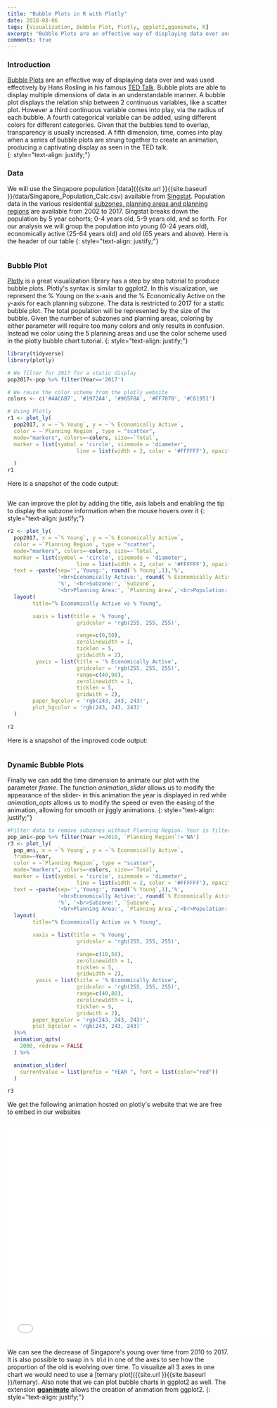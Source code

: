 ```yaml
---
title: "Bubble Plots in R with Plotly"
date: 2018-08-06
tags: [Visualization, Bubble Plot, Plotly, ggplot2,gganimate, R]
excerpt: "Bubble Plots are an effective way of displaying data over and was used effectively by Hans Rosling in his famous TED Talk. Bubble plots are able to display multiple dimensions of data in an understandable manner. A bubble plot displays the relation ship between 2 continuous variables, like a scatter plot. However a third continuous variable comes into play, via the radius of each bubble. A fourth categorical variable can be added, using different colors for different categories. Given that the bubbles tend to overlap, transparency is usually increased. A fifth dimension, time, comes into play when a series of bubble plots are strung together to create an animation, producing a captivating display as in the TED talk."
comments: true
---
```

### Introduction
[Bubble Plots](https://en.wikipedia.org/wiki/Bubble_chart) are an effective way of displaying data over and was used effectively by Hans Rosling in his famous [TED Talk](https://www.ted.com/talks/hans_rosling_shows_the_best_stats_you_ve_ever_seen#t-697386). Bubble plots are able to display multiple dimensions of data in an understandable manner. A bubble plot displays the relation ship between 2 continuous variables, like a scatter plot. However a third continuous variable comes into play, via the radius of each bubble. A fourth categorical variable can be added, using different colors for different categories. Given that the bubbles tend to overlap, transparency is usually increased. A fifth dimension, time,  comes into play when a series of bubble plots are strung together to create an animation, producing a captivating display as seen in the TED talk.  
{: style="text-align: justify;"}

### Data
We will use the Singapore population [data]({{site.url }}{{site.baseurl }}/data/Singapore_Population_Calc.csv) available from [Singstat](https://www.singstat.gov.sg/find-data/search-by-theme/population/geographic-distribution/latest-data). Population data in the various residential [subzones, planning areas and planning regions](https://data.gov.sg/dataset?q=Subzone+Boundary) are available from 2002 to 2017. Singstat breaks down the population by 5 year cohorts; 0-4 years old, 5-9 years old, and so forth. For our analysis we will group the population into young (0-24 years old), economically active (25-64 years old) and old (65 years and above). Here is the header of our table
{: style="text-align: justify;"}

<img src="{{site.url }}{{site.baseurl }}/images/bubble-plot/data.jpg" alt="">


### Bubble Plot
[Plotly](https://plot.ly/r/bubble-charts/) is a great visualization library has a step by step tutorial to produce bubble plots. Plotly's syntax is similar to ggplot2. In this visualization, we represent the % Young on the x-axis and the % Economically Active on the y-axis for each planning subzone. The data is restricted to 2017 for a static bubble plot. The total population will be represented by the size of the bubble. Given the number of subzones and planning areas, coloring by either parameter will require too many colors and only results in confusion. Instead we color using the 5 planning areas and use the color scheme used in the plotly bubble chart tutorial.
{: style="text-align: justify;"}

```r
library(tidyverse)
library(plotly)

# We filter for 2017 for a static display
pop2017<-pop %>% filter(Year=='2017')

# We reuse the color scheme from the plotly website
colors <- c('#4AC6B7', '#1972A4', '#965F8A', '#FF7070', '#C61951')

# Using Plotly
r1 <- plot_ly(
  pop2017, x = ~`% Young`, y = ~`% Economically Active`,  
  color = ~`Planning Region`, type = "scatter",
  mode="markers", colors=~colors, size=~`Total`,
  marker = list(symbol = 'circle', sizemode = 'diameter',
                      line = list(width = 2, color = '#FFFFFF'), opacity=0.4)

  )
r1
```
Here is a snapshot of the code output:

<img src="{{site.url }}{{site.baseurl }}/images/bubble-plot/bubble1-static.jpg" alt="">

We can improve the plot by adding the title, axis labels and enabling the tip to display the subzone information when the mouse hovers over it
{: style="text-align: justify;"}

```r
r2 <- plot_ly(
  pop2017, x = ~`% Young`, y = ~`% Economically Active`,  
  color = ~`Planning Region`, type = "scatter",
  mode="markers", colors=~colors, size=~`Total`,
  marker = list(symbol = 'circle', sizemode = 'diameter',
                      line = list(width = 2, color = '#FFFFFF'), opacity=0.4),
  text = ~paste(sep='','Young:', round(`% Young`,1),'%',
                '<br>Economically Active:', round(`% Economically Active`,1),
                '%', '<br>Subzone:', `Subzone`,
                '<br>Planning Area:', `Planning Area`,'<br>Population:',Total)) %>%
  layout(
        title="% Economically Active vs % Young",

        xaxis = list(title = '% Young',
                      gridcolor = 'rgb(255, 255, 255)',

                      range=c(0,50),
                      zerolinewidth = 1,
                      ticklen = 5,
                      gridwidth = 2),
         yaxis = list(title = '% Economically Active',
                      gridcolor = 'rgb(255, 255, 255)',
                      range=c(40,90),
                      zerolinewidth = 1,
                      ticklen = 5,
                      gridwith = 2),
        paper_bgcolor = 'rgb(243, 243, 243)',
        plot_bgcolor = 'rgb(243, 243, 243)'
  )

r2
```
Here is a snapshot of the improved code output:

<img src="{{site.url }}{{site.baseurl }}/images/bubble-plot/bubble2-static.jpg" alt="">

### Dynamic Bubble Plots

Finally we can add the time dimension to animate our plot with the parameter *frame*. The function *animation_slider* allows us to modify the appearance of the slider- in this animation the year is displayed in red while *animation_opts* allows us to modify the speed or even the easing of the animation, allowing for smooth or jiggly animations.
{: style="text-align: justify;"}

```r
#Filter data to remove subzones without Planning Region. Year is filtered from 2010.
pop_ani<-pop %>% filter(Year >=2010, `Planning Region`!='NA')
r3 <- plot_ly(
  pop_ani, x = ~`% Young`, y = ~`% Economically Active`,
  frame=~Year,
  color = ~`Planning Region`, type = "scatter",
  mode="markers", colors=~colors, size=~`Total`,
  marker = list(symbol = 'circle', sizemode = 'diameter',
                      line = list(width = 2, color = '#FFFFFF'), opacity=0.4),
  text = ~paste(sep='','Young:', round(`% Young`,1),'%',
                '<br>Economically Active:', round(`% Economically Active`,1),
                '%', '<br>Subzone:', `Subzone`,
                '<br>Planning Area:', `Planning Area`,'<br>Population:',Total)) %>%
  layout(
        title="% Economically Active vs % Young",

        xaxis = list(title = '% Young',
                      gridcolor = 'rgb(255, 255, 255)',

                      range=c(10,50),
                      zerolinewidth = 1,
                      ticklen = 5,
                      gridwidth = 2),
         yaxis = list(title = '% Economically Active',
                      gridcolor = 'rgb(255, 255, 255)',
                      range=c(40,80),
                      zerolinewidth = 1,
                      ticklen = 5,
                      gridwith = 2),
        paper_bgcolor = 'rgb(243, 243, 243)',
        plot_bgcolor = 'rgb(243, 243, 243)'
  )%>%
  animation_opts(
    2000, redraw = FALSE
  ) %>%

  animation_slider(
    currentvalue = list(prefix = "YEAR ", font = list(color="red"))
  )

r3
```

We get the following animation hosted on plotly's website that we are free to embed in our websites

<iframe width="600" height="500" frameborder="0" scrolling="no" src="//plot.ly/~DavidTen/7.embed"></iframe>

We can see the decrease of Singapore's young over time from 2010 to 2017. It is also possible to swap in `% Old` in one of the axes to see how the proportion of the old is evolving over time. To visualize all 3 axes in one chart we would need to use a [ternary plot]({{site.url }}{{site.baseurl }}/ternary). Also note that we can plot bubble charts in ggplot2 as well. The extension [**gganimate**](https://github.com/thomasp85/gganimate) allows the creation of animation from ggplot2.
{: style="text-align: justify;"}
